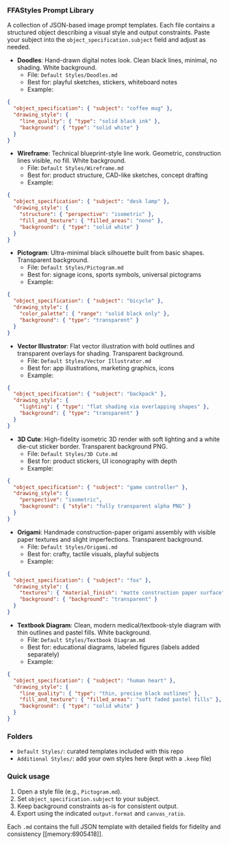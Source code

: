 ### FFAStyles Prompt Library

A collection of JSON-based image prompt templates. Each file contains a structured object describing a visual style and output constraints. Paste your subject into the `object_specification.subject` field and adjust as needed.

- **Doodles**: Hand-drawn digital notes look. Clean black lines, minimal, no shading. White background.
  - File: `Default Styles/Doodles.md`
  - Best for: playful sketches, stickers, whiteboard notes
  - Example:
```json
{
  "object_specification": { "subject": "coffee mug" },
  "drawing_style": {
    "line_quality": { "type": "solid black ink" },
    "background": { "type": "solid white" }
  }
}
```

- **Wireframe**: Technical blueprint-style line work. Geometric, construction lines visible, no fill. White background.
  - File: `Default Styles/Wireframe.md`
  - Best for: product structure, CAD-like sketches, concept drafting
  - Example:
```json
{
  "object_specification": { "subject": "desk lamp" },
  "drawing_style": {
    "structure": { "perspective": "isometric" },
    "fill_and_texture": { "filled_areas": "none" },
    "background": { "type": "solid white" }
  }
}
```

- **Pictogram**: Ultra-minimal black silhouette built from basic shapes. Transparent background.
  - File: `Default Styles/Pictogram.md`
  - Best for: signage icons, sports symbols, universal pictograms
  - Example:
```json
{
  "object_specification": { "subject": "bicycle" },
  "drawing_style": {
    "color_palette": { "range": "solid black only" },
    "background": { "type": "transparent" }
  }
}
```

- **Vector Illustrator**: Flat vector illustration with bold outlines and transparent overlays for shading. Transparent background.
  - File: `Default Styles/Vector Illustrator.md`
  - Best for: app illustrations, marketing graphics, icons
  - Example:
```json
{
  "object_specification": { "subject": "backpack" },
  "drawing_style": {
    "lighting": { "type": "flat shading via overlapping shapes" },
    "background": { "type": "transparent" }
  }
}
```

- **3D Cute**: High-fidelity isometric 3D render with soft lighting and a white die-cut sticker border. Transparent background PNG.
  - File: `Default Styles/3D Cute.md`
  - Best for: product stickers, UI iconography with depth
  - Example:
```json
{
  "object_specification": { "subject": "game controller" },
  "drawing_style": {
    "perspective": "isometric",
    "background": { "style": "fully transparent alpha PNG" }
  }
}
```

- **Origami**: Handmade construction-paper origami assembly with visible paper textures and slight imperfections. Transparent background.
  - File: `Default Styles/Origami.md`
  - Best for: crafty, tactile visuals, playful subjects
  - Example:
```json
{
  "object_specification": { "subject": "fox" },
  "drawing_style": {
    "textures": { "material_finish": "matte construction paper surface" },
    "background": { "background": "transparent" }
  }
}
```

- **Textbook Diagram**: Clean, modern medical/textbook-style diagram with thin outlines and pastel fills. White background.
  - File: `Default Styles/Textbook Diagram.md`
  - Best for: educational diagrams, labeled figures (labels added separately)
  - Example:
```json
{
  "object_specification": { "subject": "human heart" },
  "drawing_style": {
    "line_quality": { "type": "thin, precise black outlines" },
    "fill_and_texture": { "filled_areas": "soft faded pastel fills" },
    "background": { "type": "solid white" }
  }
}
```

### Folders

- `Default Styles/`: curated templates included with this repo
- `Additional Styles/`: add your own styles here (kept with a `.keep` file)

### Quick usage

1. Open a style file (e.g., `Pictogram.md`).
2. Set `object_specification.subject` to your subject.
3. Keep background constraints as-is for consistent output.
4. Export using the indicated `output.format` and `canvas_ratio`.

Each `.md` contains the full JSON template with detailed fields for fidelity and consistency [[memory:6905418]].


